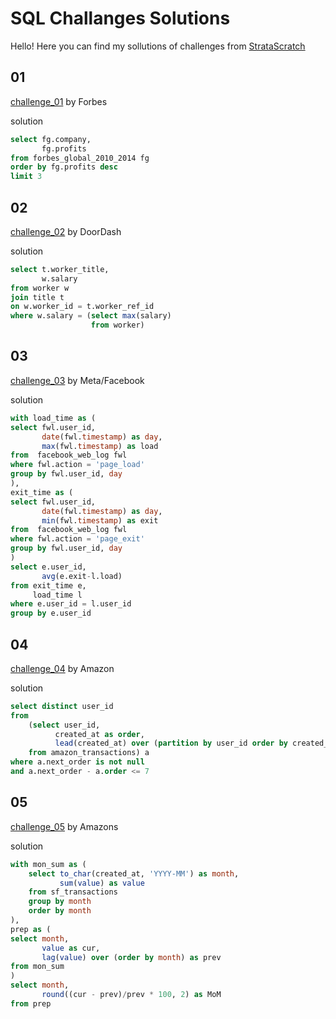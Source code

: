 # SQL Challanges Solutions

Hello! Here you can find my sollutions of challenges from [StrataScratch](https://platform.stratascratch.com/)

## 01

[challenge_01](https://platform.stratascratch.com/coding/10354-most-profitable-companies) by Forbes

solution

```SQL
select fg.company,
       fg.profits
from forbes_global_2010_2014 fg
order by fg.profits desc
limit 3
```

## 02

[challenge_02](https://platform.stratascratch.com/coding/10353-workers-with-the-highest-salaries) by DoorDash

solution

```SQL
select t.worker_title,
       w.salary
from worker w
join title t
on w.worker_id = t.worker_ref_id
where w.salary = (select max(salary)
                  from worker)
```

## 03

[challenge_03](https://platform.stratascratch.com/coding/10352-users-by-avg-session-time) by Meta/Facebook

solution

```SQL
with load_time as (
select fwl.user_id,
       date(fwl.timestamp) as day,
       max(fwl.timestamp) as load
from  facebook_web_log fwl
where fwl.action = 'page_load'
group by fwl.user_id, day
),
exit_time as (
select fwl.user_id,
       date(fwl.timestamp) as day,
       min(fwl.timestamp) as exit
from  facebook_web_log fwl
where fwl.action = 'page_exit'
group by fwl.user_id, day
)
select e.user_id,
       avg(e.exit-l.load)
from exit_time e,
     load_time l
where e.user_id = l.user_id
group by e.user_id
```

## 04

[challenge_04](https://platform.stratascratch.com/coding/10353-workers-with-the-highest-salaries) by Amazon

solution

```SQL
select distinct user_id
from
    (select user_id,
          created_at as order,
          lead(created_at) over (partition by user_id order by created_at) as next_order
    from amazon_transactions) a
where a.next_order is not null
and a.next_order - a.order <= 7
```

## 05

[challenge_05](https://platform.stratascratch.com/coding/10319-monthly-percentage-difference) by Amazons

solution

```SQL
with mon_sum as (
    select to_char(created_at, 'YYYY-MM') as month,
           sum(value) as value
    from sf_transactions
    group by month
    order by month
),
prep as (
select month,
       value as cur,
       lag(value) over (order by month) as prev
from mon_sum
)
select month,
       round((cur - prev)/prev * 100, 2) as MoM
from prep
```
